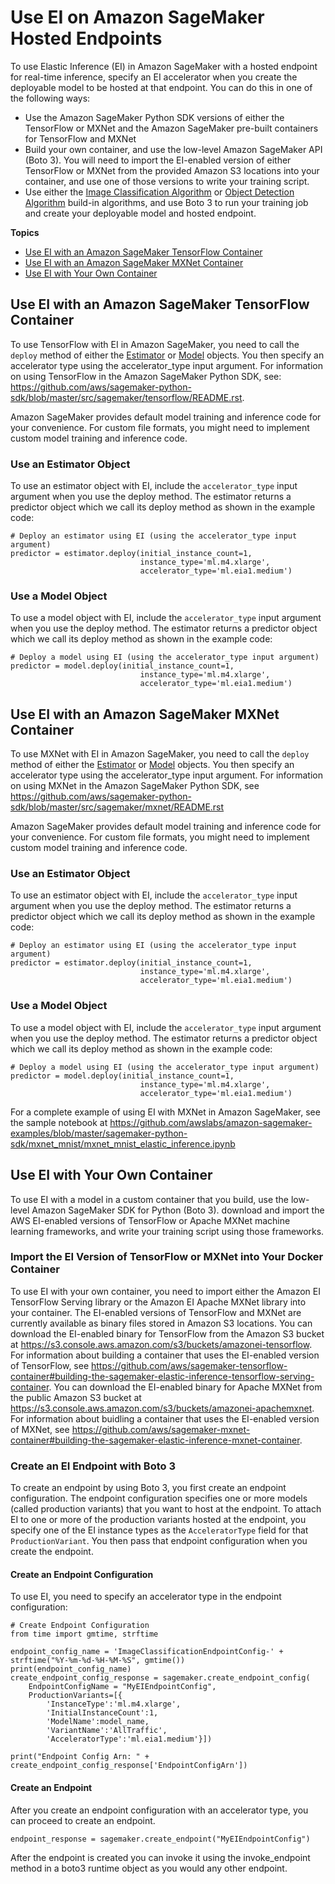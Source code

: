 # Use EI on Amazon SageMaker Hosted Endpoints<a name="ei-endpoints"></a>

To use Elastic Inference \(EI\) in Amazon SageMaker with a hosted endpoint for real\-time inference, specify an EI accelerator when you create the deployable model to be hosted at that endpoint\. You can do this in one of the following ways:
+ Use the Amazon SageMaker Python SDK versions of either the TensorFlow or MXNet and the Amazon SageMaker pre\-built containers for TensorFlow and MXNet
+ Build your own container, and use the low\-level Amazon SageMaker API \(Boto 3\)\. You will need to import the EI\-enabled version of either TensorFlow or MXNet from the provided Amazon S3 locations into your container, and use one of those versions to write your training script\.
+ Use either the [Image Classification Algorithm](image-classification.md) or [Object Detection Algorithm](object-detection.md) build\-in algorithms, and use Boto 3 to run your training job and create your deployable model and hosted endpoint\.

**Topics**
+ [Use EI with an Amazon SageMaker TensorFlow Container](#ei-endpoints-tensorflow)
+ [Use EI with an Amazon SageMaker MXNet Container](#ei-endpoints-mxnet)
+ [Use EI with Your Own Container](#ei-endpoints-boto3)

## Use EI with an Amazon SageMaker TensorFlow Container<a name="ei-endpoints-tensorflow"></a>

To use TensorFlow with EI in Amazon SageMaker, you need to call the `deploy` method of either the [Estimator](https://sagemaker.readthedocs.io/en/latest/sagemaker.tensorflow.html#tensorflow-estimator) or [Model](https://sagemaker.readthedocs.io/en/latest/sagemaker.tensorflow.html#tensorflow-model) objects\. You then specify an accelerator type using the accelerator\_type input argument\. For information on using TensorFlow in the Amazon SageMaker Python SDK, see: [https://github\.com/aws/sagemaker\-python\-sdk/blob/master/src/sagemaker/tensorflow/README\.rst](https://github.com/aws/sagemaker-python-sdk/blob/master/src/sagemaker/tensorflow/README.rst)\.

Amazon SageMaker provides default model training and inference code for your convenience\. For custom file formats, you might need to implement custom model training and inference code\.

### Use an Estimator Object<a name="ei-endpoints-tensorflow-estimator"></a>

To use an estimator object with EI, include the `accelerator_type` input argument when you use the deploy method\. The estimator returns a predictor object which we call its deploy method as shown in the example code:

```
# Deploy an estimator using EI (using the accelerator_type input argument)
predictor = estimator.deploy(initial_instance_count=1,
                             instance_type='ml.m4.xlarge',
                             accelerator_type='ml.eia1.medium')
```

### Use a Model Object<a name="ei-endpoints-tensorflow-model"></a>

To use a model object with EI, include the `accelerator_type` input argument when you use the deploy method\. The estimator returns a predictor object which we call its deploy method as shown in the example code: 

```
# Deploy a model using EI (using the accelerator_type input argument)
predictor = model.deploy(initial_instance_count=1,
                             instance_type='ml.m4.xlarge',
                             accelerator_type='ml.eia1.medium')
```

## Use EI with an Amazon SageMaker MXNet Container<a name="ei-endpoints-mxnet"></a>

To use MXNet with EI in Amazon SageMaker, you need to call the `deploy` method of either the [Estimator](https://sagemaker.readthedocs.io/en/latest/sagemaker.mxnet.html#mxnet-estimator) or [Model](https://sagemaker.readthedocs.io/en/latest/sagemaker.mxnet.html#mxnet-model) objects\. You then specify an accelerator type using the accelerator\_type input argument\. For information on using MXNet in the Amazon SageMaker Python SDK, see [https://github\.com/aws/sagemaker\-python\-sdk/blob/master/src/sagemaker/mxnet/README\.rst](https://github.com/aws/sagemaker-python-sdk/blob/master/src/sagemaker/mxnet/README.rst)

Amazon SageMaker provides default model training and inference code for your convenience\. For custom file formats, you might need to implement custom model training and inference code\.

### Use an Estimator Object<a name="ei-endpoints-mxnet-estimator"></a>

To use an estimator object with EI, include the `accelerator_type` input argument when you use the deploy method\. The estimator returns a predictor object which we call its deploy method as shown in the example code: 

```
# Deploy an estimator using EI (using the accelerator_type input argument)
predictor = estimator.deploy(initial_instance_count=1,
                             instance_type='ml.m4.xlarge',
                             accelerator_type='ml.eia1.medium')
```

### Use a Model Object<a name="ei-endpoints-mxnet-model"></a>

To use a model object with EI, include the `accelerator_type` input argument when you use the deploy method\. The estimator returns a predictor object which we call its deploy method as shown in the example code: 

```
# Deploy a model using EI (using the accelerator_type input argument)
predictor = model.deploy(initial_instance_count=1,
                             instance_type='ml.m4.xlarge',
                             accelerator_type='ml.eia1.medium')
```

For a complete example of using EI with MXNet in Amazon SageMaker, see the sample notebook at [https://github\.com/awslabs/amazon\-sagemaker\-examples/blob/master/sagemaker\-python\-sdk/mxnet\_mnist/mxnet\_mnist\_elastic\_inference\.ipynb ](https://github.com/awslabs/amazon-sagemaker-examples/blob/master/sagemaker-python-sdk/mxnet_mnist/mxnet_mnist_elastic_inference.ipynb)

## Use EI with Your Own Container<a name="ei-endpoints-boto3"></a>

To use EI with a model in a custom container that you build, use the low\-level Amazon SageMaker SDK for Python \(Boto 3\)\. download and import the AWS EI\-enabled versions of TensorFlow or Apache MXNet machine learning frameworks, and write your training script using those frameworks\.

### Import the EI Version of TensorFlow or MXNet into Your Docker Container<a name="ei-docker-container"></a>

To use EI with your own container, you need to import either the Amazon EI TensorFlow Serving library or the Amazon EI Apache MXNet library into your container\. The EI\-enabled versions of TensorFlow and MXNet are currently available as binary files stored in Amazon S3 locations\. You can download the EI\-enabled binary for TensorFlow from the Amazon S3 bucket at [ https://s3\.console\.aws\.amazon\.com/s3/buckets/amazonei\-tensorflow](                         https://s3.console.aws.amazon.com/s3/buckets/amazonei-tensorflow)\. For information about building a container that uses the EI\-enabled version of TensorFlow, see [https://github\.com/aws/sagemaker\-tensorflow\-container\#building\-the\-sagemaker\-elastic\-inference\-tensorflow\-serving\-container](https://github.com/aws/sagemaker-tensorflow-container#building-the-sagemaker-elastic-inference-tensorflow-serving-container)\. You can download the EI\-enabled binary for Apache MXNet from the public Amazon S3 bucket at [https://s3\.console\.aws\.amazon\.com/s3/buckets/amazonei\-apachemxnet](https://s3.console.aws.amazon.com/s3/buckets/amazonei-apachemxnet)\. For information about buidling a container that uses the EI\-enabled version of MXNet, see [https://github\.com/aws/sagemaker\-mxnet\-container\#building\-the\-sagemaker\-elastic\-inference\-mxnet\-container](https://github.com/aws/sagemaker-mxnet-container#building-the-sagemaker-elastic-inference-mxnet-container)\.

### Create an EI Endpoint with Boto 3<a name="ei-create-endpoint-boto"></a>

To create an endpoint by using Boto 3, you first create an endpoint configuration\. The endpoint configuration specifies one or more models \(called production variants\) that you want to host at the endpoint\. To attach EI to one or more of the production variants hosted at the endpoint, you specify one of the EI instance types as the `AcceleratorType` field for that `ProductionVariant`\. You then pass that endpoint configuration when you create the endpoint\.

#### Create an Endpoint Configuration<a name="ei-endpoints-boto3-endpoint-config"></a>

To use EI, you need to specify an accelerator type in the endpoint configuration:

```
# Create Endpoint Configuration
from time import gmtime, strftime

endpoint_config_name = 'ImageClassificationEndpointConfig-' + strftime("%Y-%m-%d-%H-%M-%S", gmtime())
print(endpoint_config_name)
create_endpoint_config_response = sagemaker.create_endpoint_config(
    EndpointConfigName = "MyEIEndpointConfig",
    ProductionVariants=[{
        'InstanceType':'ml.m4.xlarge',
        'InitialInstanceCount':1,
        'ModelName':model_name,
        'VariantName':'AllTraffic',
        'AcceleratorType':'ml.eia1.medium'}])

print("Endpoint Config Arn: " + create_endpoint_config_response['EndpointConfigArn'])
```

#### Create an Endpoint<a name="ei-endpoints-boto3-endpoint"></a>

After you create an endpoint configuration with an accelerator type, you can proceed to create an endpoint\.

```
endpoint_response = sagemaker.create_endpoint("MyEIEndpointConfig")
```

After the endpoint is created you can invoke it using the invoke\_endpoint method in a boto3 runtime object as you would any other endpoint\.
